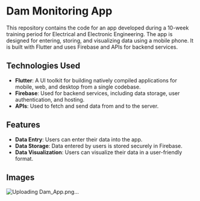 # Dam Monitoring App

This repository contains the code for an app developed during a 10-week training period for Electrical and Electronic Engineering. The app is designed for entering, storing, and visualizing data using a mobile phone. It is built with Flutter and uses Firebase and APIs for backend services.

## Technologies Used

- **Flutter**: A UI toolkit for building natively compiled applications for mobile, web, and desktop from a single codebase.
- **Firebase**: Used for backend services, including data storage, user authentication, and hosting.
- **APIs**: Used to fetch and send data from and to the server.

## Features

- **Data Entry**: Users can enter their data into the app.
- **Data Storage**: Data entered by users is stored securely in Firebase.
- **Data Visualization**: Users can visualize their data in a user-friendly format.

## Images

![Uploading Dam_App.png…]()


